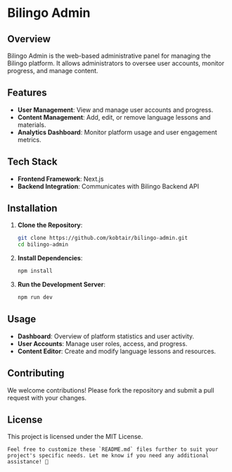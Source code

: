 # Bilingo Admin

## Overview

Bilingo Admin is the web-based administrative panel for managing the Bilingo platform. It allows administrators to oversee user accounts, monitor progress, and manage content.

## Features

- **User Management**: View and manage user accounts and progress.
- **Content Management**: Add, edit, or remove language lessons and materials.
- **Analytics Dashboard**: Monitor platform usage and user engagement metrics.

## Tech Stack

- **Frontend Framework**: Next.js
- **Backend Integration**: Communicates with Bilingo Backend API

## Installation

1. **Clone the Repository**:
   ```bash
   git clone https://github.com/kobtair/bilingo-admin.git
   cd bilingo-admin
   ```

2. **Install Dependencies**:
   ```bash
   npm install
   ```

3. **Run the Development Server**:
   ```bash
   npm run dev
   ```

## Usage

- **Dashboard**: Overview of platform statistics and user activity.
- **User Accounts**: Manage user roles, access, and progress.
- **Content Editor**: Create and modify language lessons and resources.

## Contributing

We welcome contributions! Please fork the repository and submit a pull request with your changes.

## License

This project is licensed under the MIT License.
```
Feel free to customize these `README.md` files further to suit your project's specific needs. Let me know if you need any additional assistance! 🚀 
```